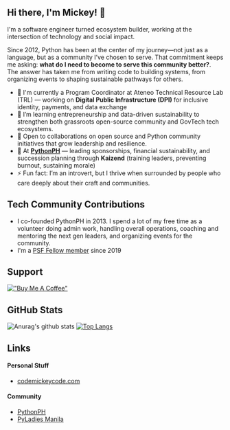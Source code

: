 ## Hi there, I'm Mickey! 👋
I'm a software engineer turned ecosystem builder, working at the intersection of technology and social impact.

Since 2012, Python has been at the center of my journey—not just as a language, but as a community I’ve chosen to serve. That commitment keeps me asking: **what do I need to become to serve this community better?**. The answer has taken me from writing code to building systems, from organizing events to shaping sustainable pathways for others.

<!--
**codemickeycode/codemickeycode** is a ✨ _special_ ✨ repository because its `README.md` (this file) appears on your GitHub profile.
-->

- 🔭 I'm currently a Program Coordinator at Ateneo Technical Resource Lab (TRL) — working on **Digital Public Infrastructure (DPI)** for inclusive identity, payments, and data exchange
- 🌱 I’m learning entrepreneurship and data-driven sustainability to strengthen both grassroots open-source community and GovTech tech ecosystems.
- 👯 Open to collaborations on open source and Python community initiatives that grow leadership and resilience.
- 🤝 At **[PythonPH](https://python.ph)** — leading sponsorships, financial sustainability, and succession planning through **Kaizend** (training leaders, preventing burnout, sustaining morale)
- ⚡ Fun fact: I’m an introvert, but I thrive when surrounded by people who care deeply about their craft and communities.

## Tech Community Contributions
- I co-founded PythonPH in 2013. I spend a lot of my free time as a volunteer doing admin work, handling overall operations, coaching and mentoring the next gen leaders, and organizing events for the community.
- I'm a [PSF Fellow member](https://pyfound.blogspot.com/2019/08/python-software-foundation-fellow.html) since 2019

## Support
[!["Buy Me A Coffee"](https://www.buymeacoffee.com/assets/img/custom_images/orange_img.png)](https://www.buymeacoffee.com/codemickeycode)

## GitHub Stats
![Anurag's github stats](https://github-readme-stats.vercel.app/api?username=codemickeycode&show_icons=&private_count=true)
[![Top Langs](https://github-readme-stats.vercel.app/api/top-langs/?username=codemickeycode&layout=compact)](https://github.com/anuraghazra/github-readme-stats)


## Links

#### Personal Stuff
- [codemickeycode.com](https://codemickeycode.com)

#### Community
- [PythonPH](https://python.ph)
- [PyLadies Manila](https://pyladiesmanila.github.io)

